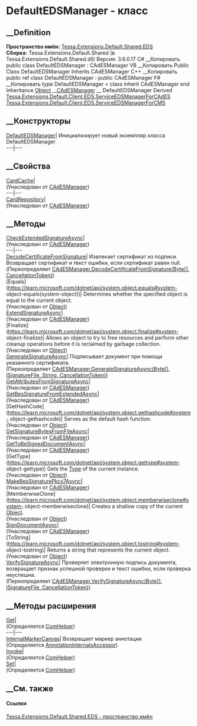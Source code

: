 # DefaultEDSManager - класс
##  __Definition
 **Пространство имён:**
[Tessa.Extensions.Default.Shared.EDS](N_Tessa_Extensions_Default_Shared_EDS.htm)  
 **Сборка:** Tessa.Extensions.Default.Shared (в
Tessa.Extensions.Default.Shared.dll) Версия: 3.6.0.17
C# __Копировать
     public class DefaultEDSManager : CAdESManager
VB __Копировать
     Public Class DefaultEDSManager
    	Inherits CAdESManager
C++ __Копировать
     public ref class DefaultEDSManager : public CAdESManager
F# __Копировать
     type DefaultEDSManager = 
        class
            inherit CAdESManager
        end
Inheritance
    [Object](https://learn.microsoft.com/dotnet/api/system.object) __[CAdESManager](T_Tessa_Extensions_Default_Shared_EDS_CAdESManager.htm) __ DefaultEDSManager
Derived
[Tessa.Extensions.Default.Client.EDS.ServiceEDSManagerForCAdES](T_Tessa_Extensions_Default_Client_EDS_ServiceEDSManagerForCAdES.htm)
[Tessa.Extensions.Default.Client.EDS.ServiceEDSManagerForCMS](T_Tessa_Extensions_Default_Client_EDS_ServiceEDSManagerForCMS.htm)
##  __Конструкторы
[DefaultEDSManager](M_Tessa_Extensions_Default_Shared_EDS_DefaultEDSManager__ctor.htm)|
Инициализирует новый экземпляр класса DefaultEDSManager  
---|---  
##  __Свойства
[CardCache](P_Tessa_Extensions_Default_Shared_EDS_CAdESManager_CardCache.htm)|  
(Унаследован от
[CAdESManager](T_Tessa_Extensions_Default_Shared_EDS_CAdESManager.htm))  
---|---  
[CardRepository](P_Tessa_Extensions_Default_Shared_EDS_CAdESManager_CardRepository.htm)|  
(Унаследован от
[CAdESManager](T_Tessa_Extensions_Default_Shared_EDS_CAdESManager.htm))  
##  __Методы
[CheckExtendedSignatureAsync](M_Tessa_Extensions_Default_Shared_EDS_CAdESManager_CheckExtendedSignatureAsync.htm)|  
(Унаследован от
[CAdESManager](T_Tessa_Extensions_Default_Shared_EDS_CAdESManager.htm))  
---|---  
[DecodeCertificateFromSignature](M_Tessa_Extensions_Default_Shared_EDS_DefaultEDSManager_DecodeCertificateFromSignature.htm)|
Извлекает сертификат из подписи. Возвращает сертификат и текст ошибки, если
сертификат равен null.  
(Переопределяет [CAdESManager.DecodeCertificateFromSignature(Byte[],
CancellationToken)](M_Tessa_Extensions_Default_Shared_EDS_CAdESManager_DecodeCertificateFromSignature.htm))  
[Equals](https://learn.microsoft.com/dotnet/api/system.object.equals#system-
object-equals\(system-object\))| Determines whether the specified object is
equal to the current object.  
(Унаследован от
[Object](https://learn.microsoft.com/dotnet/api/system.object))  
[ExtendSignatureAsync](M_Tessa_Extensions_Default_Shared_EDS_CAdESManager_ExtendSignatureAsync.htm)|  
(Унаследован от
[CAdESManager](T_Tessa_Extensions_Default_Shared_EDS_CAdESManager.htm))  
[Finalize](https://learn.microsoft.com/dotnet/api/system.object.finalize#system-
object-finalize)| Allows an object to try to free resources and perform other
cleanup operations before it is reclaimed by garbage collection.  
(Унаследован от
[Object](https://learn.microsoft.com/dotnet/api/system.object))  
[GenerateSignatureAsync](M_Tessa_Extensions_Default_Shared_EDS_DefaultEDSManager_GenerateSignatureAsync.htm)|
Подписывает документ при помощи указанного сертификата.  
(Переопределяет [CAdESManager.GenerateSignatureAsync(Byte[], ISignatureFile,
String,
CancellationToken)](M_Tessa_Extensions_Default_Shared_EDS_CAdESManager_GenerateSignatureAsync.htm))  
[GetAttributesFromSignatureAsync](M_Tessa_Extensions_Default_Shared_EDS_CAdESManager_GetAttributesFromSignatureAsync.htm)|  
(Унаследован от
[CAdESManager](T_Tessa_Extensions_Default_Shared_EDS_CAdESManager.htm))  
[GetBesSignatureFromExtendedAsync](M_Tessa_Extensions_Default_Shared_EDS_CAdESManager_GetBesSignatureFromExtendedAsync.htm)|  
(Унаследован от
[CAdESManager](T_Tessa_Extensions_Default_Shared_EDS_CAdESManager.htm))  
[GetHashCode](https://learn.microsoft.com/dotnet/api/system.object.gethashcode#system-
object-gethashcode)| Serves as the default hash function.  
(Унаследован от
[Object](https://learn.microsoft.com/dotnet/api/system.object))  
[GetSignatureBytesFromFileAsync](M_Tessa_Extensions_Default_Shared_EDS_CAdESManager_GetSignatureBytesFromFileAsync.htm)|  
(Унаследован от
[CAdESManager](T_Tessa_Extensions_Default_Shared_EDS_CAdESManager.htm))  
[GetToBeSignedDocumentAsync](M_Tessa_Extensions_Default_Shared_EDS_CAdESManager_GetToBeSignedDocumentAsync.htm)|  
(Унаследован от
[CAdESManager](T_Tessa_Extensions_Default_Shared_EDS_CAdESManager.htm))  
[GetType](https://learn.microsoft.com/dotnet/api/system.object.gettype#system-
object-gettype)| Gets the
[Type](https://learn.microsoft.com/dotnet/api/system.type) of the current
instance.  
(Унаследован от
[Object](https://learn.microsoft.com/dotnet/api/system.object))  
[MakeBesSignaturePkcs7Async](M_Tessa_Extensions_Default_Shared_EDS_CAdESManager_MakeBesSignaturePkcs7Async.htm)|  
(Унаследован от
[CAdESManager](T_Tessa_Extensions_Default_Shared_EDS_CAdESManager.htm))  
[MemberwiseClone](https://learn.microsoft.com/dotnet/api/system.object.memberwiseclone#system-
object-memberwiseclone)| Creates a shallow copy of the current
[Object](https://learn.microsoft.com/dotnet/api/system.object).  
(Унаследован от
[Object](https://learn.microsoft.com/dotnet/api/system.object))  
[SignDocumentAsync](M_Tessa_Extensions_Default_Shared_EDS_CAdESManager_SignDocumentAsync.htm)|  
(Унаследован от
[CAdESManager](T_Tessa_Extensions_Default_Shared_EDS_CAdESManager.htm))  
[ToString](https://learn.microsoft.com/dotnet/api/system.object.tostring#system-
object-tostring)| Returns a string that represents the current object.  
(Унаследован от
[Object](https://learn.microsoft.com/dotnet/api/system.object))  
[VerifySignatureAsync](M_Tessa_Extensions_Default_Shared_EDS_DefaultEDSManager_VerifySignatureAsync.htm)|
Проверяет электронную подпись документа, возвращает признак успешной проверки
и текст ошибки, если проверка неуспешна.  
(Переопределяет [CAdESManager.VerifySignatureAsync(Byte[], ISignatureFile,
CancellationToken)](M_Tessa_Extensions_Default_Shared_EDS_CAdESManager_VerifySignatureAsync.htm))  
##  __Методы расширения
[Get](M_Tessa_Extensions_Default_Client_EDS_ComHelper_Get.htm)|  
(Определяется
[ComHelper](T_Tessa_Extensions_Default_Client_EDS_ComHelper.htm))  
---|---  
[InternalMarkerCanvas](M_Tessa_UI_Views_Charting_Annotations_AnnotationInternalsAccessor_InternalMarkerCanvas.htm)|
Возвращает маркер аннотации  
(Определяется
[AnnotationInternalsAccessor](T_Tessa_UI_Views_Charting_Annotations_AnnotationInternalsAccessor.htm))  
[Invoke](M_Tessa_Extensions_Default_Client_EDS_ComHelper_Invoke.htm)|  
(Определяется
[ComHelper](T_Tessa_Extensions_Default_Client_EDS_ComHelper.htm))  
[Set](M_Tessa_Extensions_Default_Client_EDS_ComHelper_Set.htm)|  
(Определяется
[ComHelper](T_Tessa_Extensions_Default_Client_EDS_ComHelper.htm))  
##  __См. также
#### Ссылки
[Tessa.Extensions.Default.Shared.EDS - пространство
имён](N_Tessa_Extensions_Default_Shared_EDS.htm)
